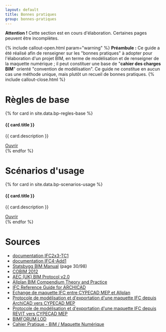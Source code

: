 ```yaml
---
layout: default
title: Bonnes pratiques
group: bonnes-pratiques
---
```


<div class="alert alert-danger" role="alert">
  <strong>Attention !</strong> Cette section est en cours d'élaboration. Certaines pages peuvent être incomplètes.
</div>

{% include callout-open.html param="warning" %}
**Préambule :**
Ce guide a été réalisé afin de renseigner sur les "bonnes pratiques" à adopter pour l'élaboration d'un projet BIM, en terme de modélisation et de renseigner de la maquette numérique ; il peut constituer une base de "**cahier des charges BIM**" orienté "convention de modélisation". Ce guide ne constitue en aucun cas une méthode unique, mais plutôt un recueil de bonnes pratiques.
{% include callout-close.html %}

# Règles de base

<div class="card-columns">
  {% for card in site.data.bp-regles-base %}
  <div class="card card-block">
      <h4 class="card-title"><i class="fa fa-{{ card.icon }}"></i> {{ card.title }}</h4>
      <p class="card-text">{{ card.description }}</p>
      <a href="{{ card.url }}.html" class="btn btn-primary-outline btn-sm">Ouvrir</a>
  </div>
  {% endfor %}
</div>

# Scénarios d'usage

<div class="card-columns">
  {% for card in site.data.bp-scenarios-usage %}
  <div class="card card-block">
      <h4 class="card-title"><i class="fa fa-{{ card.icon }}"></i> {{ card.title }}</h4>
      <p class="card-text">{{ card.description }}</p>
      <a href="{{ card.url }}.html" class="btn btn-primary-outline btn-sm">Ouvrir</a>
  </div>
  {% endfor %}
</div>

# Sources

* [documentation IFC2x3-TC1](http://www.buildingsmart-tech.org/ifc/IFC4/Add1/html/)
* [documentation IFC4-Add1](http://www.buildingsmart-tech.org/ifc/IFC4/Add1/html/)
* [Statsbygg BIM Manual](http://www.statsbygg.no/Files/publikasjoner/manualer/StatsbyggBIM-manual-ver1-2-1eng-2013-12-17.pdf) (page 30/98)
* [COBIM 2012](http://www.en.buildingsmart.kotisivukone.com/3)
* [AEC (UK) BIM Protocol v2.0](https://aecuk.wordpress.com/documents/)
* [Allplan BIM Compendium Theory and Practice](https://www.allplan.com/fileadmin/user_upload/_corp/Home/Aktionsseiten/BIM_Leitfaden/EN/Allplan_BIM_Compendium.pdf)
* [IFC Reference Guide for ARCHICAD](http://www.graphisoft.com/downloads/addons/ifc/index.html)
* [Echange de maquette IFC entre CYPECAD MEP et Allplan](https://cypecommunity.zendesk.com/hc/fr/articles/204525969-Echange-de-maquette-IFC-entre-CYPECAD-MEP-et-Allplan)
* [Protocole de modélisation et d'exportation d'une maquette IFC depuis ArchiCAD vers CYPECAD MEP](https://cypecommunity.zendesk.com/hc/fr/articles/204281509-Protocole-de-modélisation-et-d-exportation-d-une-maquette-IFC-depuis-ArchiCAD-vers-CYPECAD-MEP)
* [Protocole de modélisation et d'exportation d'une maquette IFC depuis REVIT vers CYPECAD MEP](https://cypecommunity.zendesk.com/hc/fr/articles/201766699-Protocole-d-exportation-d-une-maquette-IFC-depuis-REVIT-et-importation-dans-CYPECAD-MEP-)
* [BIMFORUM LOD](http://bimforum.org/lod/)
* [Cahier Pratique - BIM / Maquette Numérique](http://www.syntec-ingenierie.fr/actualites/2014/08/29/bimmaquette-numerique-contenu-et-niveaux-de-developpement/)

